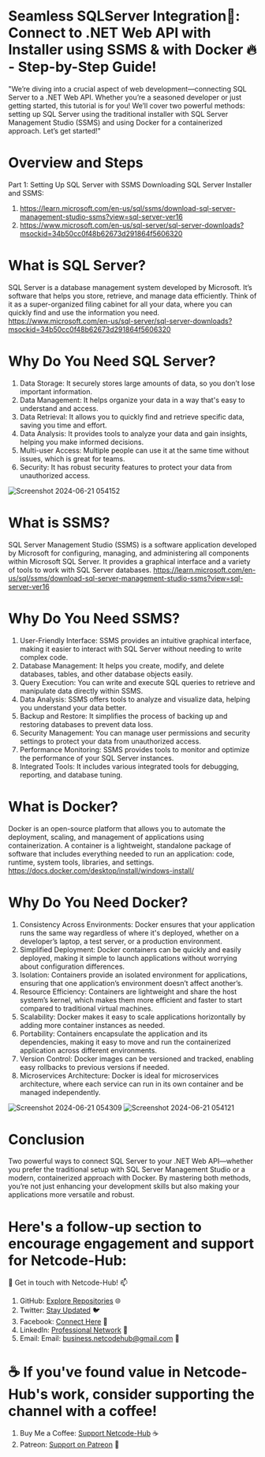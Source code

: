# Seamless SQLServer Integration🌠: Connect to .NET Web API with Installer using SSMS & with Docker 🔥 - Step-by-Step Guide!
"We’re diving into a crucial aspect of web development—connecting SQL Server to a .NET Web API. Whether you’re a seasoned developer or just getting started, this tutorial is for you! We’ll cover two powerful methods: setting up SQL Server using the traditional installer with SQL Server Management Studio (SSMS) and using Docker for a containerized approach. Let’s get started!"

# Overview and Steps
Part 1: Setting Up SQL Server with SSMS
Downloading SQL Server Installer and SSMS:
1. https://learn.microsoft.com/en-us/sql/ssms/download-sql-server-management-studio-ssms?view=sql-server-ver16
2. https://www.microsoft.com/en-us/sql-server/sql-server-downloads?msockid=34b50cc0f48b62673d291864f5606320

# What is SQL Server?
SQL Server is a database management system developed by Microsoft. It’s software that helps you store, retrieve, and manage data efficiently. Think of it as a super-organized filing cabinet for all your data, where you can quickly find and use the information you need.
https://www.microsoft.com/en-us/sql-server/sql-server-downloads?msockid=34b50cc0f48b62673d291864f5606320

# Why Do You Need SQL Server?
1. Data Storage: It securely stores large amounts of data, so you don’t lose important information.
2. Data Management: It helps organize your data in a way that's easy to understand and access.
3. Data Retrieval: It allows you to quickly find and retrieve specific data, saving you time and effort.
4. Data Analysis: It provides tools to analyze your data and gain insights, helping you make informed decisions.
5. Multi-user Access: Multiple people can use it at the same time without issues, which is great for teams.
6. Security: It has robust security features to protect your data from unauthorized access.

![Screenshot 2024-06-21 054152](https://github.com/Netcode-Hub/DemoSqlServerWithWebAPI/assets/110794348/480f2dd6-134f-4d69-86c7-6963693d2701)

# What is SSMS?
SQL Server Management Studio (SSMS) is a software application developed by Microsoft for configuring, managing, and administering all components within Microsoft SQL Server. It provides a graphical interface and a variety of tools to work with SQL Server databases.
https://learn.microsoft.com/en-us/sql/ssms/download-sql-server-management-studio-ssms?view=sql-server-ver16

# Why Do You Need SSMS?
1. User-Friendly Interface: SSMS provides an intuitive graphical interface, making it easier to interact with SQL Server without needing to write complex code.
2. Database Management: It helps you create, modify, and delete databases, tables, and other database objects easily.
3. Query Execution: You can write and execute SQL queries to retrieve and manipulate data directly within SSMS.
4. Data Analysis: SSMS offers tools to analyze and visualize data, helping you understand your data better.
5. Backup and Restore: It simplifies the process of backing up and restoring databases to prevent data loss.
6. Security Management: You can manage user permissions and security settings to protect your data from unauthorized access.
7. Performance Monitoring: SSMS provides tools to monitor and optimize the performance of your SQL Server instances.
8. Integrated Tools: It includes various integrated tools for debugging, reporting, and database tuning.

# What is Docker?
Docker is an open-source platform that allows you to automate the deployment, scaling, and management of applications using containerization. A container is a lightweight, standalone package of software that includes everything needed to run an application: code, runtime, system tools, libraries, and settings.
https://docs.docker.com/desktop/install/windows-install/

# Why Do You Need Docker?
1. Consistency Across Environments: Docker ensures that your application runs the same way regardless of where it's deployed, whether on a developer’s laptop, a test server, or a production environment.
2. Simplified Deployment: Docker containers can be quickly and easily deployed, making it simple to launch applications without worrying about configuration differences.
3. Isolation: Containers provide an isolated environment for applications, ensuring that one application’s environment doesn’t affect another’s.
4. Resource Efficiency: Containers are lightweight and share the host system’s kernel, which makes them more efficient and faster to start compared to traditional virtual machines.
5. Scalability: Docker makes it easy to scale applications horizontally by adding more container instances as needed.
6. Portability: Containers encapsulate the application and its dependencies, making it easy to move and run the containerized application across different environments.
7. Version Control: Docker images can be versioned and tracked, enabling easy rollbacks to previous versions if needed.
8. Microservices Architecture: Docker is ideal for microservices architecture, where each service can run in its own container and be managed independently.
   
![Screenshot 2024-06-21 054309](https://github.com/Netcode-Hub/DemoSqlServerWithWebAPI/assets/110794348/f0fd6e78-6ab3-480f-adb5-940eb1e98175)
![Screenshot 2024-06-21 054121](https://github.com/Netcode-Hub/DemoSqlServerWithWebAPI/assets/110794348/2af44c54-a487-41c3-a5c6-8fc1df39d65e)

# Conclusion
 Two powerful ways to connect SQL Server to your .NET Web API—whether you prefer the traditional setup with SQL Server Management Studio or a modern, containerized approach with Docker. By mastering both methods, you’re not just enhancing your development skills but also making your applications more versatile and robust.
 
# Here's a follow-up section to encourage engagement and support for Netcode-Hub:
🌟 Get in touch with Netcode-Hub! 📫
1. GitHub: [Explore Repositories](https://github.com/Netcode-Hub/Netcode-Hub) 🌐
2. Twitter: [Stay Updated](https://twitter.com/NetcodeHub) 🐦
3. Facebook: [Connect Here](https://web.facebook.com/NetcodeHub) 📘
4. LinkedIn: [Professional Network](https://www.linkedin.com/in/netcode-hub-90b188258/) 🔗
5. Email: Email: [business.netcodehub@gmail.com](mailto:business.netcodehub@gmail.com) 📧
   
# ☕️ If you've found value in Netcode-Hub's work, consider supporting the channel with a coffee!
1. Buy Me a Coffee: [Support Netcode-Hub](https://www.buymeacoffee.com/NetcodeHub) ☕️
2. Patreon: [Support on Patreon](https://patreon.com/user?u=113091185&utm_medium=unknown&utm_source=join_link&utm_campaign=creatorshare_creator&utm_content=copyLink) 🌟
